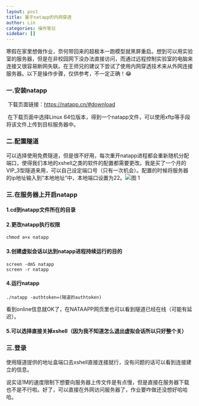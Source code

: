 ```yaml
---
layout: post
title: 基于natapp的内网穿透
author: Lin
categories: 操作笔记
sidebar: []
---
```


​	寒假在家里想做作业，奈何带回来的超极本一跑模型就黑屏重启。想到可以用实验室的服务器，但是在非校园网下没办法直接访问，而通过远程控制实验室的电脑来连接又很容易断网失联。在王师兄的建议下尝试了使用内网穿透技术来从外网连接服务器。以下是操作步骤，仅供参考，不一定正确！:joy:

### 一.安装natapp

​	下载页面链接：https://natapp.cn/#download

​	在下载页面中选择Linux 64位版本，得到一个natapp文件，可以使用xftp等手段将该文件上传到目标服务器中。

### 二.配置隧道
​	可以选择使用免费隧道，但是很不好用，每次重开natapp进程都会重新随机分配端口，使得我们本地的xshell之类的软件的配置都需要更改。我是买了一个月的VIP_3型隧道来用，可以自己设定端口号（只有一次机会）。配置的时候将服务器的ip地址输入到“本地地址”中，本地端口设置为22。
​	![图 1](https://wulianggang.coding.net/p/imageHouse/d/imageHouse/git/raw/master/ce1387857d174333f7f85f7686e30f68f31d5083a7fabf5c9f8ae2a1a024c5d6.png)  

### 三.在服务器上开启natapp
#### 1.cd到natapp文件所在的目录
#### 2.更改natapp执行权限
```
chmod a+x natapp
```
#### 3.创建虚拟会话以达到natapp进程持续运行的目的
```
screen -dmS natapp
screen -r natapp
```
#### 4.运行natapp
```
./natapp -authtoken=(隧道的authtoken)
```
​	看到online信息就OK了，在NATAAPP网页里也可以看到隧道已经在线（可能有延迟）。
#### 5.可以选择直接关掉xshell（因为我不知道怎么退出虚拟会话所以只好整个关）

### 三.登录
​	使用隧道提供的地址盒端口去xshell直接连接就行，没有问题的话可以看到连接建立的信息。


​	说实话1M的速度限制下想要向服务器上传文件是有点慢，但是直接在服务器下载也不是不行啦。好了，可以直接在外网访问服务器了，作业要咋做还没想好哈哈哈。